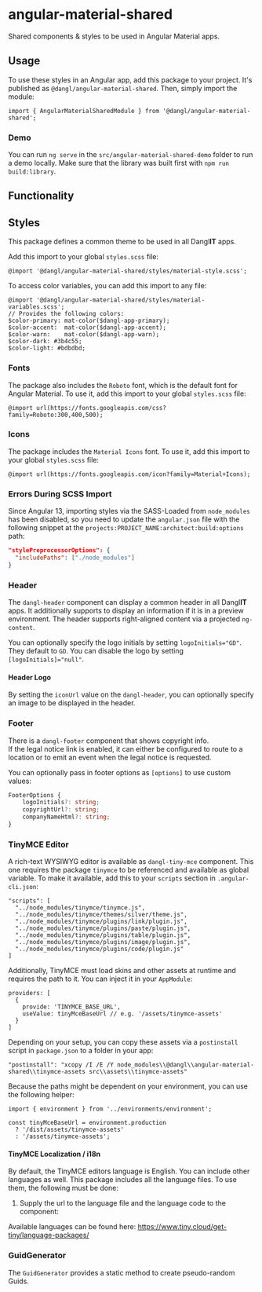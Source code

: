 # angular-material-shared

Shared components & styles to be used in Angular Material apps.

## Usage

To use these styles in an Angular app, add this package to your project. It's published as `@dangl/angular-material-shared`.
Then, simply import the module:

    import { AngularMaterialSharedModule } from '@dangl/angular-material-shared';

### Demo

You can run `ng serve` in the `src/angular-material-shared-demo` folder to run a
demo locally. Make sure that the library was built first with `npm run build:library`.

## Functionality

## Styles

This package defines a common theme to be used in all Dangl**IT** apps.

Add this import to your global `styles.scss` file:

    @import '@dangl/angular-material-shared/styles/material-style.scss';

To access color variables, you can add this import to any file:

    @import '@dangl/angular-material-shared/styles/material-variables.scss';
    // Provides the following colors:
    $color-primary: mat-color($dangl-app-primary);
    $color-accent:  mat-color($dangl-app-accent);
    $color-warn:    mat-color($dangl-app-warn);
    $color-dark: #3b4c55;
    $color-light: #bdbdbd;

### Fonts

The package also includes the `Roboto` font, which is the default font for Angular Material. To use it, add this import to your global `styles.scss` file:

    @import url(https://fonts.googleapis.com/css?family=Roboto:300,400,500);

### Icons

The package includes the `Material Icons` font. To use it, add this import to your global `styles.scss` file:

    @import url(https://fonts.googleapis.com/icon?family=Material+Icons);

### Errors During SCSS Import

Since Angular 13, importing styles via the SASS-Loaded from `node_modules` has been disabled, so you need to update the `angular.json` file with the following snippet at the `projects:PROJECT_NAME:architect:build:options` path:

```json
"stylePreprocessorOptions": {
  "includePaths": ["./node_modules"]
}
```

### Header

The `dangl-header` component can display a common header in all Dangl**IT** apps. It additionally supports to display an information if it is in a preview environment. The header supports right-aligned content via a projected `ng-content`.

You can optionally specify the logo initials by setting `logoInitials="GD"`. They default to `GD`. You can disable the logo by setting `[logoInitials]="null"`.

#### Header Logo

By setting the `iconUrl` value on the `dangl-header`, you can optionally specify an image to be displayed in the header.

### Footer

There is a `dangl-footer` component that shows copyright info.  
If the legal notice link is enabled, it can either be configured to route to a location or to emit an event when the legal notice is requested.

You can optionally pass in footer options as `[options]` to use custom values:

```typescript
FooterOptions {
    logoInitials?: string;
    copyrightUrl?: string;
    companyNameHtml?: string;
}
```

### TinyMCE Editor

A rich-text WYSIWYG editor is available as `dangl-tiny-mce` component. This one requires the package `tinymce` to be referenced and available as global variable. To make it available, add this to your `scripts` section in `.angular-cli.json`:

    "scripts": [
      "../node_modules/tinymce/tinymce.js",
      "../node_modules/tinymce/themes/silver/theme.js",
      "../node_modules/tinymce/plugins/link/plugin.js",
      "../node_modules/tinymce/plugins/paste/plugin.js",
      "../node_modules/tinymce/plugins/table/plugin.js",
      "../node_modules/tinymce/plugins/image/plugin.js",
      "../node_modules/tinymce/plugins/code/plugin.js"
    ]

Additionally, TinyMCE must load skins and other assets at runtime and requires the path to it. You can inject it in your `AppModule`:

    providers: [
      {
        provide: 'TINYMCE_BASE_URL',
        useValue: tinyMceBaseUrl // e.g. '/assets/tinymce-assets'
      }
    ]

Depending on your setup, you can copy these assets via a `postinstall` script in `package.json` to a folder in your app:

    "postinstall": "xcopy /I /E /Y node_modules\\@dangl\\angular-material-shared\\tinymce-assets src\\assets\\tinymce-assets"

Because the paths might be dependent on your environment, you can use the following helper:

    import { environment } from '../environments/environment';

    const tinyMceBaseUrl = environment.production
      ? '/dist/assets/tinymce-assets'
      : '/assets/tinymce-assets';

#### TinyMCE Localization / i18n

By default, the TinyMCE editors language is English. You can include other languages as well. This package includes all the language files. To use them, the following must be done:

1. Supply the url to the language file and the language code to the component:

   <dangl-tiny-mce tinyMceLanguageCode="de"></dangl-tiny-mce>

Available languages can be found here: https://www.tiny.cloud/get-tiny/language-packages/

### GuidGenerator

The `GuidGenerator` provides a static method to create pseudo-random Guids.
